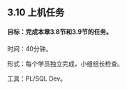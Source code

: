 ## 3.10  上机任务


#### 目标：完成本章3.8节和3.9节的任务。

 


时间：40分钟。

 


形式：每个学员独立完成，小组组长检查。

 



工具：PL/SQL Dev。

 

 



